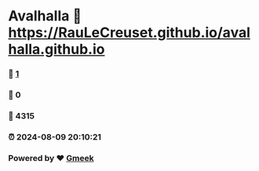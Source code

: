 # Avalhalla :link: https://RauLeCreuset.github.io/avalhalla.github.io 
### :page_facing_up: [1](https://RauLeCreuset.github.io/avalhalla.github.io/tag.html) 
### :speech_balloon: 0 
### :hibiscus: 4315 
### :alarm_clock: 2024-08-09 20:10:21 
### Powered by :heart: [Gmeek](https://github.com/Meekdai/Gmeek)
